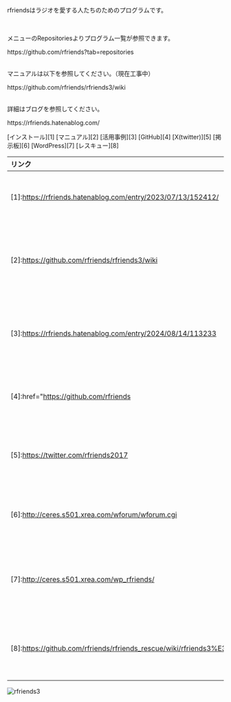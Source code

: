 <p align="left">
rfriendsはラジオを愛する人たちのためのプログラムです。
</p>
<br>
<p>メニューのRepositoriesよりプログラム一覧が参照できます。</p>
https://github.com/rfriends?tab=repositories  
<br><br>
<p>マニュアルは以下を参照してください。（現在工事中）</p>
https://github.com/rfriends/rfriends3/wiki
<br><br>
<p>詳細はブログを参照してください。</p>
<p>https://rfriends.hatenablog.com/</p>
[インストール][1]
[マニュアル][2]
[活用事例][3]
[GitHub][4]
[X(twitter)][5]
[掲示板][6]
[WordPress][7]
[レスキュー][8]

|リンク| 説明|
|:--- |:---|
|[1]:https://rfriends.hatenablog.com/entry/2023/07/13/152412/|rfriends3のインストール方法はこちらです|
|[2]:https://github.com/rfriends/rfriends3/wiki |rfriendsのマニュアルが参照できます。（現在、工事中）|
|[3]:https://rfriends.hatenablog.com/entry/2024/08/14/113233	|rfriendsをもっと便利にする活用事例を紹介しています|
|[4]:href="https://github.com/rfriends|rfriendsに関する保存物を公開しています|
|[5]:https://twitter.com/rfriends2017 |リリース情報、障害情報、TIPS等を発信します|
|[6]:http://ceres.s501.xrea.com/wforum/wforum.cgi|質問、要望などはこちらにおねがいします|
|[7]:http://ceres.s501.xrea.com/wp_rfriends/ |インストール、マニュアルはWPにまとめました(古い情報)|
|[8]:https://github.com/rfriends/rfriends_rescue/wiki/rfriends3%E3%81%AE%E3%83%AA%E3%82%AB%E3%83%90%E3%83%AA%E6%96%B9%E6%B3%95 |rfriends3システムの起動不可等からの回復はこちら|



![rfriends3](https://github.com/user-attachments/assets/7cb4b460-0c8d-441b-85dd-df140027270a)
